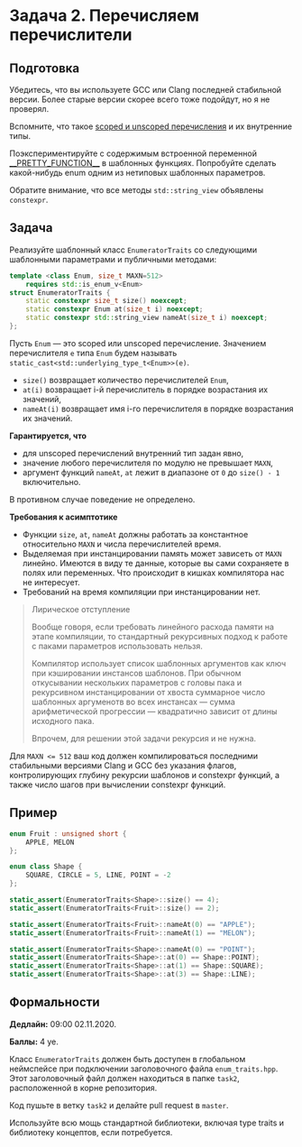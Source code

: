 Задача 2. Перечисляем перечислители
========================

## Подготовка

Убедитесь, что вы используете GCC или Clang последней стабильной версии. Более старые версии скорее всего тоже подойдут, но я не проверял.

Вспомните, что такое [scoped и unscoped перечисления](https://en.cppreference.com/w/cpp/language/enum) и их внутренние типы.

Поэкспериментируйте с содержимым встроенной переменной [\_\_PRETTY_FUNCTION\_\_](https://gcc.gnu.org/onlinedocs/gcc/Function-Names.html) в шаблонных функциях. Попробуйте сделать какой-нибудь enum одним из нетиповых шаблонных параметров.

Обратите внимание, что все методы `std::string_view` объявлены `constexpr`.

## Задача

Реализуйте шаблонный класс `EnumeratorTraits` со следующими шаблонными параметрами и публичными методами:

```cpp
template <class Enum, size_t MAXN=512>
	requires std::is_enum_v<Enum>
struct EnumeratorTraits {
    static constexpr size_t size() noexcept;
    static constexpr Enum at(size_t i) noexcept;
    static constexpr std::string_view nameAt(size_t i) noexcept;
};
```

Пусть `Enum` &mdash; это scoped или unscoped перечисление. Значением перечислителя `e` типа `Enum` будем называть `static_cast<std::underlying_type_t<Enum>>(e)`.

- `size()` возвращает количество перечислителей `Enum`,
- `at(i)` возвращает i-й перечислитель в порядке возрастания их значений,
- `nameAt(i)` возвращает имя i-го перечислителя в порядке возрастания их значений.

**Гарантируется, что**

- для unscoped перечислений внутренний тип задан явно,
- значение любого перечислителя по модулю не превышает `MAXN`,
- аргумент функций `nameAt`, `at` лежит в диапазоне от `0` до `size() - 1` включительно.

В противном случае поведение не определено.

**Требования к асимптотике**

- Функции `size`, `at`, `nameAt` должны работать за константное относительно `MAXN` и числа перечислителей время.
- Выделяемая при инстанцировании память может зависеть от `MAXN` линейно. Имеются в виду те данные, которые вы сами сохраняете в полях или переменных. Что происходит в кишках компилятора нас не интересует.
- Требований на время компиляции при инстанцировании нет.

> Лирическое отступление
>
> Вообще говоря, если требовать линейного расхода памяти на этапе компиляции, то стандартный рекурсивных подход к работе с паками параметров использовать нельзя.
>
> Компилятор использует список шаблонных аргументов как ключ при кэшировании инстансов шаблонов. При обычном откусывании нескольких параметров с головы пака и рекурсивном инстанцировании от хвоста суммарное число шаблонных аргуменотв во всех инстансах &mdash; сумма арифметической прогрессии &mdash; квадратично зависит от длины исходного пака.
>
> Впрочем, для решении этой задачи рекурсия и не нужна.

Для `MAXN <= 512` ваш код должен компилироваться последними стабильными версиями Clang и GCC без указания флагов, контролирующих глубину рекурсии шаблонов и constexpr функций, а также число шагов при вычислении constexpr функций.

## Пример

```cpp
enum Fruit : unsigned short {
    APPLE, MELON
};

enum class Shape {
    SQUARE, CIRCLE = 5, LINE, POINT = -2
};

static_assert(EnumeratorTraits<Shape>::size() == 4);
static_assert(EnumeratorTraits<Fruit>::size() == 2);

static_assert(EnumeratorTraits<Fruit>::nameAt(0) == "APPLE");
static_assert(EnumeratorTraits<Fruit>::nameAt(1) == "MELON");

static_assert(EnumeratorTraits<Shape>::nameAt(0) == "POINT");
static_assert(EnumeratorTraits<Shape>::at(0) == Shape::POINT);
static_assert(EnumeratorTraits<Shape>::at(1) == Shape::SQUARE);
static_assert(EnumeratorTraits<Shape>::at(3) == Shape::LINE);
```

## Формальности

**Дедлайн:** 09:00 02.11.2020.

**Баллы:** 4 уе.

Класс `EnumeratorTraits` должен быть доступен в глобальном неймспейсе при подключении заголовочного файла `enum_traits.hpp`. Этот заголовочный файл должен находиться в папке `task2`, расположенной в корне репозитория.

Код пушьте в ветку `task2` и делайте pull request в `master`.

Используйте всю мощь стандартной библиотеки, включая type traits и библиотеку концептов, если потребуется.
